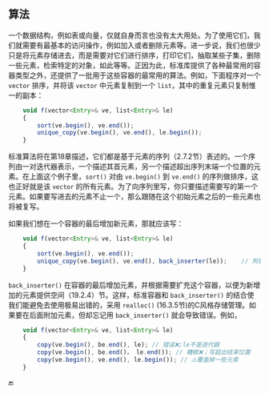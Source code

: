 ## 算法

一个数据结构，例如表或向量，仅就自身而言也没有太大用处。为了使用它们，我们就需要有最基本的访问操作，例如加入或者删除元素等。进一步说，我们也很少只是将元素存储进去，而是需要对它们进行排序，打印它们，抽取某些子集，删除一些元素，检索特定的对象，如此等等。正因为此，标准库提供了各种最常用的容器类型之外，还提供了一批用于这些容器的最常用的算法。例如，下面程序对一个 `vector` 排序，并将该 `vector` 中元素复制到一个 `list`，其中的重复元素只复制惟一的副本：

```javascript
    void f(vector<Entry>& ve, list<Entry>& le)
    {
        sort(ve.begin(), ve.end());
        unique_copy(ve.begin(), ve.end(), le.begin());
    }
```

标准算法将在第18章描述，它们都是基于元素的序列（2.7.2节）表述的。一个序列由一对迭代器表示，一个描述其首元素，另一个描述超出序列末端一个位置的元素。在上面这个例子里，`sort()` 对由 `ve.begin()` 到 `ve.end()` 的序列做排序，这也正好就是该 `vector` 的所有元素。为了向序列里写，你只要描述需要写的第一个元素。如果要写进去的元素不止一个，那么跟随在这个初始元素之后的一些元素也将被复写。

如果我们想在一个容器的最后增加新元素，那就应该写：

```javascript
    void f(vector<Entry>& ve, list<Entry>& le)
    {
        sort(ve.begin(), ve.end());
        unique_copy(ve.begin(), ve.end(), back_inserter(le));    // 附到le之后
    }
```

`back_inserter()` 在容器的最后增加元素，并根据需要扩充这个容器，以便为新增加的元素提供空间（19.2.4）节。这样，标准容器和 `back_inserter()` 的结合使我们能避免去使用极易出错的，采用 `realloc()` \(16.3.5节\)的C风格存储管理。如果要在后面附加元素，但却忘记用 `back_inserter()` 就会导致错误。例如，

```javascript
    void f(vector<Entry>& ve, list<Entry>& le)
    {
        copy(ve.begin(), be.end(), le); // 错误❌;le不是迭代器
        copy(ve.begin(), be.end()， le.end()); // 糟糕❌；写超出结束位置
        copy(ve.begin(), ve.end(), le.begin()); // ⚠️覆盖掉一些元素
    }
```

🔚

